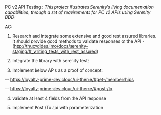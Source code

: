 

PC v2 API Testing :
*This project illustrates Serenity's living documentation capabilities, through a set of requirements for PC v2 APIs using Serenity BDD:*

AC:

1. Research and integrate some extensive and good rest assured libraries. It should provide good methods to validate responses of the API - (http://thucydides.info/docs/serenity-staging/#_writing_tests_with_rest_assured)

2. Integrate the library with serenity tests

3. Implement below APIs as a proof of concept:

-- https://loyalty-prime-dev.cloud/ui-theme/#get-/memberships

-- https://loyalty-prime-dev.cloud/ui-theme/#post-/tx

4. validate at least 4 fields from the API response

5. Implement Post /Tx api with parameterization